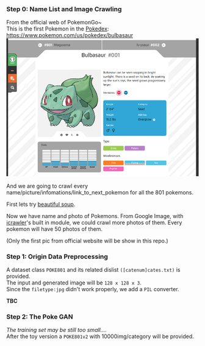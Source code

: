 ### Step 0: Name List and Image Crawling
From the official web of PokemonGo~  
This is the first Pokemon in the [Pokedex](https://www.pokemon.com/us/pokedex/):    
https://www.pokemon.com/us/pokedex/bulbasaur  
![The web outline](https://github.com/TagineerDai/PokeHub/blob/master/bulbasaur_web.png)

And we are going to crawl every name/picture/infomations/link_to_next_pokemon for all the 801 pokemons.

First lets try [beautiful soup](https://www.crummy.com/software/BeautifulSoup/bs4/doc/index.zh.html).

Now we have name and photo of Pokemons. From Google Image, with [icrawler](https://pypi.python.org/pypi/icrawler/0.2.2)'s built in module, we could crawl more photos of them. Every pokemon will have 50 photos of them.  

(Only the first pic from official website will be show in this repo.)

### Step 1: Origin Data Preprocessing  
A dataset class `POKE801` and its related dislist `([catenum]cates.txt)` is provided.    
The input and generated image will be `128 x 128 x 3`.  
Since the `filetype:jpg` didn't work properly, we add a `PIL` converter.

**TBC**
### Step 2: The Poke GAN
*The training set may be still too small....*  
After the toy version a `POKE801v2` with 10000img/category will be provided.

